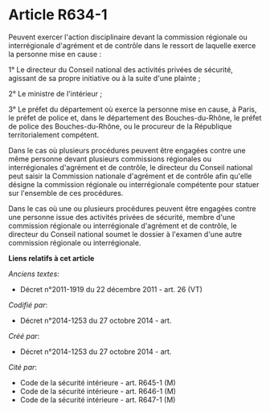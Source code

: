 # Article R634-1

Peuvent exercer l'action disciplinaire devant la commission régionale ou interrégionale d'agrément et de contrôle dans le
ressort de laquelle exerce la personne mise en cause :

1° Le directeur du Conseil national des activités privées de sécurité, agissant de sa propre initiative ou à la suite d'une
plainte ;

2° Le ministre de l'intérieur ;

3° Le préfet du département où exerce la personne mise en cause, à Paris, le préfet de police et, dans le département des
Bouches-du-Rhône, le préfet de police des Bouches-du-Rhône, ou le procureur de la République territorialement compétent.

Dans le cas où plusieurs procédures peuvent être engagées contre une même personne devant plusieurs commissions régionales ou
interrégionales d'agrément et de contrôle, le directeur du Conseil national peut saisir la Commission nationale d'agrément et
de contrôle afin qu'elle désigne la commission régionale ou interrégionale compétente pour statuer sur l'ensemble de ces
procédures.

Dans le cas où une ou plusieurs procédures peuvent être engagées contre une personne issue des activités privées de sécurité,
membre d'une commission régionale ou interrégionale d'agrément et de contrôle, le directeur du Conseil national soumet le
dossier à l'examen d'une autre commission régionale ou interrégionale.

**Liens relatifs à cet article**

_Anciens textes_:

  - Décret n°2011-1919 du 22 décembre 2011 - art. 26 (VT)

_Codifié par_:

  - Décret n°2014-1253 du 27 octobre 2014 - art.

_Créé par_:

  - Décret n°2014-1253 du 27 octobre 2014 - art.

_Cité par_:

  - Code de la sécurité intérieure - art. R645-1 (M)
  - Code de la sécurité intérieure - art. R646-1 (M)
  - Code de la sécurité intérieure - art. R647-1 (M)
